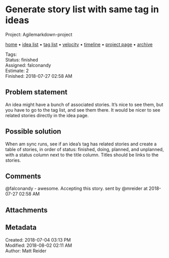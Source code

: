 # Generate story list with same tag in ideas

Project: Agilemarkdown-project

[home](../index.md) • [idea list](../ideas.md) • [tag list](../tags.md) • [velocity](../velocity.md) • [timeline](../timeline.md) • [project page](../agilemarkdown-project.md) • [archive](archive.md)

Tags:   
Status: finished  
Assigned: falconandy  
Estimate: 2  
Finished: 2018-07-27 02:58 AM  

## Problem statement

An idea might have a bunch of associated stories. It’s nice to see them, but you have to go to the tag list, and see them there. It would be nicer to see related stories directly in the idea page.

## Possible solution

When am sync runs, see if an idea’s tag has related stories and create a table of stories, in order of status: finished, doing, planned, and unplanned, with a status column next to the title column. Titles should be links to the stories.

## Comments

@falconandy - awesome. Accepting this story.
sent by @mreider at 2018-07-27 02:58 AM

## Attachments


## Metadata

Created: 2018-07-04 03:13 PM  
Modified: 2018-08-02 02:11 AM  
Author: Matt Reider  
